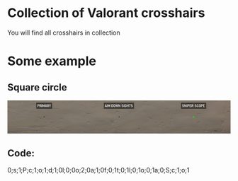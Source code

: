 # Collection of Valorant crosshairs
You will find all crosshairs in collection

# Some example

## Square circle
![alt text](https://github.com/Eliesmbr/val-crosshair/blob/main/pictures/3.PNG?raw=true)
## Code:
0;s;1;P;c;1;o;1;d;1;0l;0;0o;2;0a;1;0f;0;1t;0;1l;0;1o;0;1a;0;S;c;1;o;1